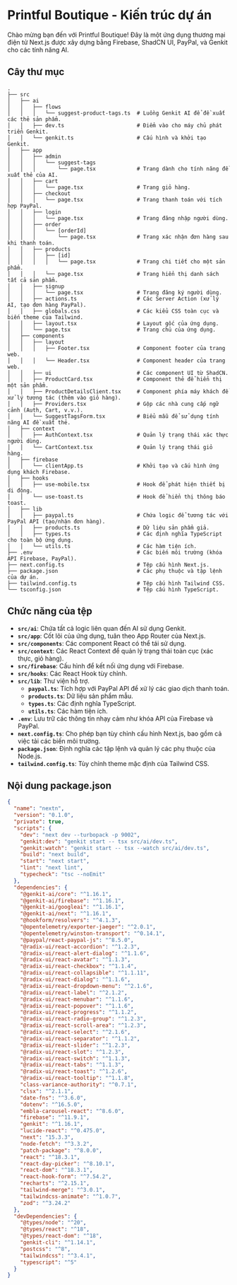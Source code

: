 # Printful Boutique - Kiến trúc dự án

Chào mừng bạn đến với Printful Boutique! Đây là một ứng dụng thương mại điện tử Next.js được xây dựng bằng Firebase, ShadCN UI, PayPal, và Genkit cho các tính năng AI.

## Cây thư mục

```
.
├── src
│   ├── ai
│   │   ├── flows
│   │   │   └── suggest-product-tags.ts  # Luồng Genkit AI để đề xuất các thẻ sản phẩm.
│   │   ├── dev.ts                       # Điểm vào cho máy chủ phát triển Genkit.
│   │   └── genkit.ts                    # Cấu hình và khởi tạo Genkit.
│   ├── app
│   │   ├── admin
│   │   │   └── suggest-tags
│   │   │       └── page.tsx             # Trang dành cho tính năng đề xuất thẻ của AI.
│   │   ├── cart
│   │   │   └── page.tsx                 # Trang giỏ hàng.
│   │   ├── checkout
│   │   │   └── page.tsx                 # Trang thanh toán với tích hợp PayPal.
│   │   ├── login
│   │   │   └── page.tsx                 # Trang đăng nhập người dùng.
│   │   ├── order
│   │   │   └── [orderId]
│   │   │       └── page.tsx             # Trang xác nhận đơn hàng sau khi thanh toán.
│   │   ├── products
│   │   │   ├── [id]
│   │   │   │   └── page.tsx             # Trang chi tiết cho một sản phẩm.
│   │   │   └── page.tsx                 # Trang hiển thị danh sách tất cả sản phẩm.
│   │   ├── signup
│   │   │   └── page.tsx                 # Trang đăng ký người dùng.
│   │   ├── actions.ts                   # Các Server Action (xử lý AI, tạo đơn hàng PayPal).
│   │   ├── globals.css                  # Các kiểu CSS toàn cục và biến theme của Tailwind.
│   │   ├── layout.tsx                   # Layout gốc của ứng dụng.
│   │   └── page.tsx                     # Trang chủ của ứng dụng.
│   ├── components
│   │   ├── layout
│   │   │   ├── Footer.tsx               # Component footer của trang web.
│   │   │   └── Header.tsx               # Component header của trang web.
│   │   ├── ui                           # Các component UI từ ShadCN.
│   │   ├── ProductCard.tsx              # Component thẻ để hiển thị một sản phẩm.
│   │   ├── ProductDetailsClient.tsx     # Component phía máy khách để xử lý tương tác (thêm vào giỏ hàng).
│   │   ├── Providers.tsx                # Gộp các nhà cung cấp ngữ cảnh (Auth, Cart, v.v.).
│   │   └── SuggestTagsForm.tsx          # Biểu mẫu để sử dụng tính năng AI đề xuất thẻ.
│   ├── context
│   │   ├── AuthContext.tsx              # Quản lý trạng thái xác thực người dùng.
│   │   └── CartContext.tsx              # Quản lý trạng thái giỏ hàng.
│   ├── firebase
│   │   └── clientApp.ts                 # Khởi tạo và cấu hình ứng dụng khách Firebase.
│   ├── hooks
│   │   ├── use-mobile.tsx               # Hook để phát hiện thiết bị di động.
│   │   └── use-toast.ts                 # Hook để hiển thị thông báo toast.
│   ├── lib
│   │   ├── paypal.ts                    # Chứa logic để tương tác với PayPal API (tạo/nhận đơn hàng).
│   │   ├── products.ts                  # Dữ liệu sản phẩm giả.
│   │   ├── types.ts                     # Các định nghĩa TypeScript cho toàn bộ ứng dụng.
│   │   └── utils.ts                     # Các hàm tiện ích.
├── .env                                 # Các biến môi trường (khóa API Firebase, PayPal).
├── next.config.ts                       # Tệp cấu hình Next.js.
├── package.json                         # Các phụ thuộc và tập lệnh của dự án.
├── tailwind.config.ts                   # Tệp cấu hình Tailwind CSS.
└── tsconfig.json                        # Tệp cấu hình TypeScript.
```

## Chức năng của tệp

- **`src/ai`**: Chứa tất cả logic liên quan đến AI sử dụng Genkit.
- **`src/app`**: Cốt lõi của ứng dụng, tuân theo App Router của Next.js.
- **`src/components`**: Các component React có thể tái sử dụng.
- **`src/context`**: Các React Context để quản lý trạng thái toàn cục (xác thực, giỏ hàng).
- **`src/firebase`**: Cấu hình để kết nối ứng dụng với Firebase.
- **`src/hooks`**: Các React Hook tùy chỉnh.
- **`src/lib`**: Thư viện hỗ trợ.
    - **`paypal.ts`**: Tích hợp với PayPal API để xử lý các giao dịch thanh toán.
    - **`products.ts`**: Dữ liệu sản phẩm mẫu.
    - **`types.ts`**: Các định nghĩa TypeScript.
    - **`utils.ts`**: Các hàm tiện ích.
- **`.env`**: Lưu trữ các thông tin nhạy cảm như khóa API của Firebase và PayPal.
- **`next.config.ts`**: Cho phép bạn tùy chỉnh cấu hình Next.js, bao gồm cả việc tải các biến môi trường.
- **`package.json`**: Định nghĩa các tập lệnh và quản lý các phụ thuộc của Node.js.
- **`tailwind.config.ts`**: Tùy chỉnh theme mặc định của Tailwind CSS.

## Nội dung package.json

```json
{
  "name": "nextn",
  "version": "0.1.0",
  "private": true,
  "scripts": {
    "dev": "next dev --turbopack -p 9002",
    "genkit:dev": "genkit start -- tsx src/ai/dev.ts",
    "genkit:watch": "genkit start -- tsx --watch src/ai/dev.ts",
    "build": "next build",
    "start": "next start",
    "lint": "next lint",
    "typecheck": "tsc --noEmit"
  },
  "dependencies": {
    "@genkit-ai/core": "^1.16.1",
    "@genkit-ai/firebase": "^1.16.1",
    "@genkit-ai/googleai": "^1.16.1",
    "@genkit-ai/next": "^1.16.1",
    "@hookform/resolvers": "^4.1.3",
    "@opentelemetry/exporter-jaeger": "^2.0.1",
    "@opentelemetry/winston-transport": "^0.14.1",
    "@paypal/react-paypal-js": "^8.5.0",
    "@radix-ui/react-accordion": "^1.2.3",
    "@radix-ui/react-alert-dialog": "^1.1.6",
    "@radix-ui/react-avatar": "^1.1.3",
    "@radix-ui/react-checkbox": "^1.1.4",
    "@radix-ui/react-collapsible": "^1.1.11",
    "@radix-ui/react-dialog": "^1.1.6",
    "@radix-ui/react-dropdown-menu": "^2.1.6",
    "@radix-ui/react-label": "^2.1.2",
    "@radix-ui/react-menubar": "^1.1.6",
    "@radix-ui/react-popover": "^1.1.6",
    "@radix-ui/react-progress": "^1.1.2",
    "@radix-ui/react-radio-group": "^1.2.3",
    "@radix-ui/react-scroll-area": "^1.2.3",
    "@radix-ui/react-select": "^2.1.6",
    "@radix-ui/react-separator": "^1.1.2",
    "@radix-ui/react-slider": "^1.2.3",
    "@radix-ui/react-slot": "^1.2.3",
    "@radix-ui/react-switch": "^1.1.3",
    "@radix-ui/react-tabs": "^1.1.3",
    "@radix-ui/react-toast": "^1.2.6",
    "@radix-ui/react-tooltip": "^1.1.8",
    "class-variance-authority": "^0.7.1",
    "clsx": "^2.1.1",
    "date-fns": "^3.6.0",
    "dotenv": "^16.5.0",
    "embla-carousel-react": "^8.6.0",
    "firebase": "^11.9.1",
    "genkit": "^1.16.1",
    "lucide-react": "^0.475.0",
    "next": "15.3.3",
    "node-fetch": "^3.3.2",
    "patch-package": "^8.0.0",
    "react": "^18.3.1",
    "react-day-picker": "^8.10.1",
    "react-dom": "^18.3.1",
    "react-hook-form": "^7.54.2",
    "recharts": "^2.15.1",
    "tailwind-merge": "^3.0.1",
    "tailwindcss-animate": "^1.0.7",
    "zod": "^3.24.2"
  },
  "devDependencies": {
    "@types/node": "^20",
    "@types/react": "^18",
    "@types/react-dom": "^18",
    "genkit-cli": "^1.14.1",
    "postcss": "^8",
    "tailwindcss": "^3.4.1",
    "typescript": "^5"
  }
}
```
